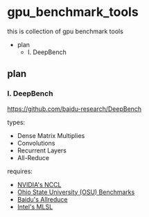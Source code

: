 # gpu_benchmark_tools
this is collection of gpu benchmark tools

<!-- MarkdownTOC -->

- plan
	- I. DeepBench

<!-- /MarkdownTOC -->


## plan

### I. DeepBench

https://github.com/baidu-research/DeepBench

types:
- Dense Matrix Multiplies
- Convolutions
- Recurrent Layers
- All-Reduce

requires:
* [NVIDIA's NCCL](https://developer.nvidia.com/nccl)
* [Ohio State University (OSU) Benchmarks](http://mvapich.cse.ohio-state.edu/benchmarks/)
* [Baidu's Allreduce](https://github.com/baidu-research/baidu-allreduce/)
* [Intel's MLSL](https://github.com/intel/MLSL)

